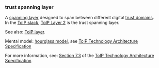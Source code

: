 ### trust spanning layer

<p class="c8"><span>A </span><span class="c2"><a class="c3" href="#h.wf49e15shob9">spanning layer</a></span><span>&nbsp;designed to span between different digital </span><span class="c2"><a class="c3" href="#h.60miqe21hd5h">trust domains</a></span><span>. In the </span><span class="c2"><a class="c3" href="#h.wms58fgdch9m">ToIP stack</a></span><span>, </span><span class="c2"><a class="c3" href="#h.ikqr9hyt133k">ToIP Layer 2</a></span><span class="c0">&nbsp;is the trust spanning layer.</span></p><p class="c8"><span>See also: </span><span class="c2"><a class="c3" href="#h.k5gg61txum2c">ToIP layer</a></span><span>.</span></p><p class="c8"><span>Mental model: </span><span class="c2"><a class="c3" href="#h.u8d1rxc2o86">hourglass model,</a></span><span>&nbsp;see </span><span class="c2"><a class="c3" href="#h.bjv9ltwjbiqm">ToIP Technology Architecture Specification</a></span></p><p class="c8"><span>For more information, see: </span><span class="c2"><a class="c3" href="https://www.google.com/url?q=https://github.com/trustoverip/TechArch/blob/main/spec.md%2373-layer-2-trust-spanning&amp;sa=D&amp;source=editors&amp;ust=1706779842896689&amp;usg=AOvVaw3coiQesGLoDVtjl3i7LPLF">Section 7.3</a></span><span>&nbsp;of the </span><span class="c2"><a class="c3" href="#h.bjv9ltwjbiqm">ToIP Technology Architecture Specification</a></span><span class="c0">.</span></p>